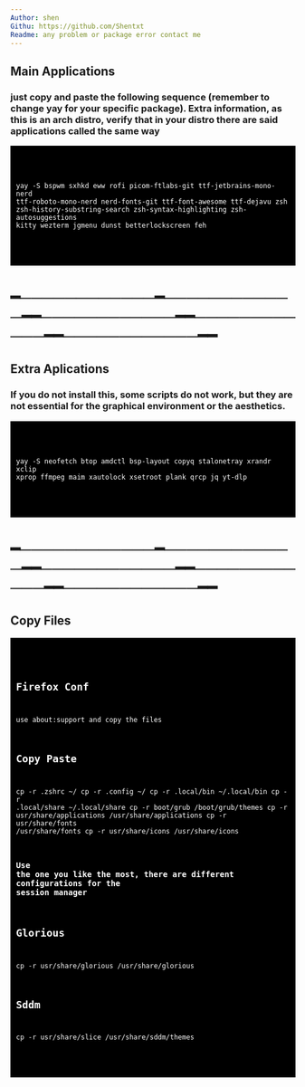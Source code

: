 ```yaml
---
Author: shen
Githu: https://github.com/Shentxt
Readme: any problem or package error contact me
---
```


## Main Applications
### just copy and paste the following sequence (remember to change yay for your specific package). Extra information, as this is an arch distro, verify that in your distro there are said applications called the same way

<div style="background-color: black; color: white; padding: 10px;">
<pre><code>

yay -S bspwm sxhkd eww rofi picom-ftlabs-git ttf-jetbrains-mono-nerd ttf-roboto-mono-nerd nerd-fonts-git ttf-font-awesome ttf-dejavu zsh zsh-history-substring-search zsh-syntax-highlighting zsh-autosuggestions kitty wezterm jgmenu dunst betterlockscreen feh 

</code></pre>
</div>

# ━────────────━────────────━━────────────━━────────────━━────────────━━

## Extra Aplications
### If you do not install this, some scripts do not work, but they are not essential for the graphical environment or the aesthetics.

<div style="background-color: black; color: white; padding: 10px;">
<pre><code>

yay -S neofetch btop amdctl bsp-layout copyq stalonetray xrandr xclip xprop ffmpeg maim xautolock xsetroot plank qrcp jq yt-dlp 

</code></pre>
</div>

# ━────────────━────────────━━────────────━━────────────━━────────────━━

## Copy Files

<div style="background-color: black; color: white; padding: 10px;">
<pre><code>

## Firefox Conf 

use about:support and copy the files

## Copy Paste 

cp -r .zshrc ~/
cp -r .config ~/
cp -r .local/bin ~/.local/bin
cp -r .local/share ~/.local/share
cp -r boot/grub /boot/grub/themes
cp -r usr/share/applications /usr/share/applications
cp -r usr/share/fonts /usr/share/fonts
cp -r usr/share/icons /usr/share/icons

### Use the one you like the most, there are different configurations for the session manager
## Glorious

cp -r usr/share/glorious /usr/share/glorious 

## Sddm

cp -r usr/share/slice /usr/share/sddm/themes 

</code></pre>
</div>
